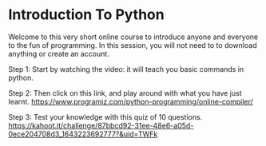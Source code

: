 # Introduction To Python
Welcome to this very short online course to introduce anyone and everyone to the fun of programming.
In this session, you will not need to to download anything or create an account.

Step 1:
Start by watching the video: it will teach you basic commands in python.

Step 2:
Then click on this link, and play around with what you have just learnt.
https://www.programiz.com/python-programming/online-compiler/

Step 3:
Test your knowledge with this quiz of 10 questions.
https://kahoot.it/challenge/87bbcd92-31ee-48e6-a05d-0ece204708d3_1643223692777?&uid=TWFk

